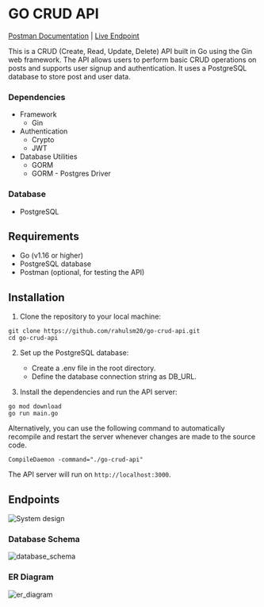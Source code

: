 # GO CRUD API 
[Postman Documentation](https://documenter.getpostman.com/view/22495929/2s9Xxtwue7)  | 
[Live Endpoint](https://gocrudapi.onrender.com/)  

This is a CRUD (Create, Read, Update, Delete) API built in Go using the Gin web framework. The API allows users to perform basic CRUD operations on posts and supports user signup and authentication. It uses a PostgreSQL database to store post and user data.
### Dependencies
* Framework
    * Gin 
* Authentication
  * Crypto
  * JWT
* Database Utilities
  * GORM 
  * GORM - Postgres Driver
  
### Database
* PostgreSQL

## Requirements

- Go (v1.16 or higher)
- PostgreSQL database
- Postman (optional, for testing the API)

## Installation

1. Clone the repository to your local machine:

```
git clone https://github.com/rahulsm20/go-crud-api.git
cd go-crud-api
```

2. Set up the PostgreSQL database:
   - Create a .env file in the root directory.
   - Define the database connection string as DB_URL.

3. Install the dependencies and run the API server:

```
go mod download
go run main.go
```
Alternatively, you can use the following command to automatically recompile and restart the server whenever changes are made to the source code.

```
CompileDaemon -command="./go-crud-api"
```

The API server will run on `http://localhost:3000`.

## Endpoints

![System design](https://github.com/rahulsm20/go-crud-api/assets/77540672/e2ae444c-b8e6-46eb-b6a6-824c273118c2)

### Database Schema
![database_schema](https://github.com/rahulsm20/go-crud-api/assets/77540672/0208841e-cbdc-4f8f-a649-cada77d7746a)


### ER Diagram
![er_diagram](https://github.com/rahulsm20/go-crud-api/assets/77540672/72d06af7-782e-4a97-b908-ffb31e6a092f)
